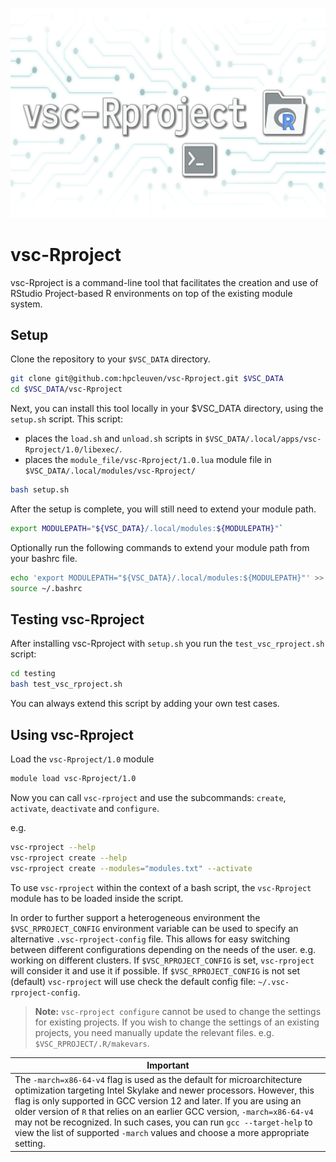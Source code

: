 ![vsc-Rproject](assets/vsc_rproject.png)

# vsc-Rproject

vsc-Rproject is a command-line tool that facilitates the creation and use of
RStudio Project-based R environments on top of the existing module system.

## Setup

Clone the repository to your `$VSC_DATA` directory. 

```bash
git clone git@github.com:hpcleuven/vsc-Rproject.git $VSC_DATA
cd $VSC_DATA/vsc-Rproject
```

Next, you can install this tool locally in your $VSC_DATA directory, using the `setup.sh` script. 
This script:
 - places the `load.sh` and `unload.sh` scripts in `$VSC_DATA/.local/apps/vsc-Rproject/1.0/libexec/`.
 - places the `module_file/vsc-Rproject/1.0.lua` module file in `$VSC_DATA/.local/modules/vsc-Rproject/`

```bash
bash setup.sh
```

After the setup is complete, you will still need to extend your module path.

```bash
export MODULEPATH="${VSC_DATA}/.local/modules:${MODULEPATH}"`
```

Optionally run the following commands to extend your module path from your bashrc file.

```bash
echo 'export MODULEPATH="${VSC_DATA}/.local/modules:${MODULEPATH}"' >> ~/.bashrc
source ~/.bashrc
```

## Testing vsc-Rproject

After installing vsc-Rproject with `setup.sh` you run the `test_vsc_rproject.sh` script:

```bash
cd testing
bash test_vsc_rproject.sh
```

You can always extend this script by adding your own test cases. 

## Using vsc-Rproject

Load the `vsc-Rproject/1.0` module

```bash
module load vsc-Rproject/1.0
```
Now you can call `vsc-rproject` and use the subcommands: `create`, `activate`, `deactivate` and `configure`.

e.g.
```bash
vsc-rproject --help
vsc-rproject create --help
vsc-rproject create --modules="modules.txt" --activate
```

To use `vsc-rproject` within the context of a bash script, the `vsc-Rproject` module has to be loaded inside the script.

In order to further support a heterogeneous environment the `$VSC_RPROJECT_CONFIG` environment variable can be used to specify an alternative `.vsc-rproject-config` file. This allows for easy switching between different configurations depending on the needs of the user. e.g. working on different clusters.
If `$VSC_RPROJECT_CONFIG` is set, `vsc-rproject` will consider it and use it if possible. 
If `$VSC_RPROJECT_CONFIG` is not set (default) `vsc-rproject` will use check the default config file: `~/.vsc-rproject-config`.

> **Note:** `vsc-rproject configure` cannot be used to change the settings for existing projects. If you wish to change the settings of an existing projects, you need manually update the relevant files. e.g. `$VSC_RPROJECT/.R/makevars`.


| **Important** |
|------------------------| 
| The `-march=x86-64-v4` flag is used as the default for microarchitecture optimization targeting Intel Skylake and newer processors. However, this flag is only supported in GCC version 12 and later. If you are using an older version of `R` that relies on an earlier GCC version, `-march=x86-64-v4` may not be recognized. In such cases, you can run `gcc --target-help` to view the list of supported `-march` values and choose a more appropriate setting. |
